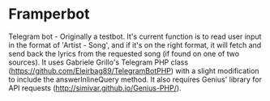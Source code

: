 # Framperbot
Telegram bot - Originally a testbot. It's current function is to read user input in the format of 'Artist - Song', and if it's on the right format, it will fetch and send back the lyrics from the requested song (if found on one of two sources). It uses Gabriele Grillo's Telegram PHP class (https://github.com/Eleirbag89/TelegramBotPHP) with a slight modification to include the answerInlineQuery method. It also requires Genius' library for API requests (http://simivar.github.io/Genius-PHP/).

